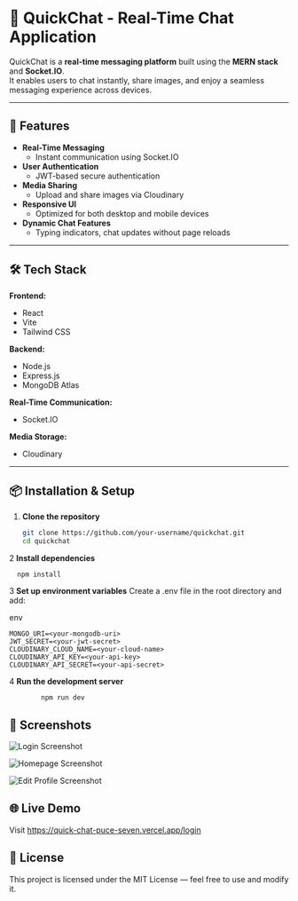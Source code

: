 # 💬 QuickChat - Real-Time Chat Application

QuickChat is a **real-time messaging platform** built using the **MERN stack** and **Socket.IO**.  
It enables users to chat instantly, share images, and enjoy a seamless messaging experience across devices.

---

## 🚀 Features

- **Real-Time Messaging**
  - Instant communication using Socket.IO
- **User Authentication**
  - JWT-based secure authentication
- **Media Sharing**
  - Upload and share images via Cloudinary
- **Responsive UI**
  - Optimized for both desktop and mobile devices
- **Dynamic Chat Features**
  - Typing indicators, chat updates without page reloads

---

## 🛠️ Tech Stack

**Frontend:**
- React
- Vite
- Tailwind CSS

**Backend:**
- Node.js
- Express.js
- MongoDB Atlas

**Real-Time Communication:**
- Socket.IO

**Media Storage:**
- Cloudinary

---

## 📦 Installation & Setup

1. **Clone the repository**
   ```bash
   git clone https://github.com/your-username/quickchat.git
   cd quickchat
2 **Install dependencies**

      npm install

3 **Set up environment variables**
Create a .env file in the root directory and add:

env

    MONGO_URI=<your-mongodb-uri>
    JWT_SECRET=<your-jwt-secret>
    CLOUDINARY_CLOUD_NAME=<your-cloud-name>
    CLOUDINARY_API_KEY=<your-api-key>
    CLOUDINARY_API_SECRET=<your-api-secret>

4 **Run the development server**

            npm run dev


## 📸 Screenshots

![Login Screenshot](./screenshots/Screenshot%202025-08-14%20at%2016.56.41.png)

![Homepage Screenshot](./screenshots/Screenshot%202025-08-14%20at%2015.45.27.png)

![Edit Profile Screenshot](./screenshots/Screenshot%202025-08-14%20at%2016.55.54.png)

## 🌐 Live Demo
  Visit https://quick-chat-puce-seven.vercel.app/login

## 📜 License
This project is licensed under the MIT License — feel free to use and modify it.
